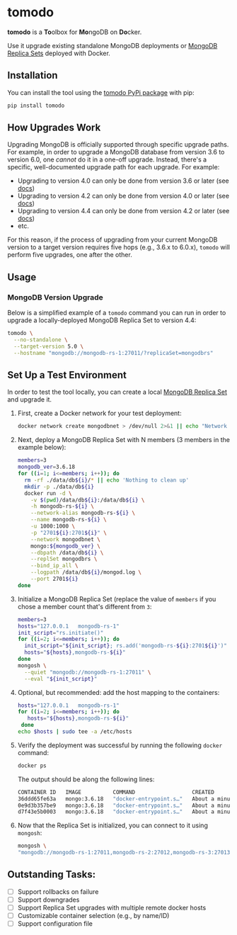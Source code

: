 # tomodo


**tomodo** is a **To**olbox for **Mo**ngoDB on **Do**cker.

Use it upgrade existing standalone MongoDB deployments or
[MongoDB Replica Sets](https://www.mongodb.com/docs/manual/replication/)
deployed with Docker.

## Installation

You can install the tool using the [tomodo PyPi package](https://pypi.org/project/tomodo/)
with pip:

```bash
pip install tomodo
```

## How Upgrades Work

Upgrading MongoDB is officially supported through specific upgrade paths.
For example, in order to upgrade a MongoDB database from version 3.6 to version
6.0, one _cannot_ do it in a one-off upgrade.  Instead, there's a specific, well-documented
upgrade path for each upgrade. For example:

- Upgrading to version 4.0 can only be done from version 3.6 or later (see [docs](https://www.mongodb.com/docs/manual/release-notes/4.0-upgrade-replica-set/#upgrade-version-path))
- Upgrading to version 4.2 can only be done from version 4.0 or later (see [docs](https://www.mongodb.com/docs/manual/release-notes/4.2-upgrade-replica-set/#upgrade-version-path))
- Upgrading to version 4.4 can only be done from version 4.2 or later (see [docs](https://www.mongodb.com/docs/manual/release-notes/4.4-upgrade-replica-set/#upgrade-version-path))
- etc.

For this reason, if the process of upgrading from your current MongoDB version to a target version
requires five hops (e.g., 3.6.x to 6.0.x), `tomodo` will perform five upgrades, one after
the other.

## Usage

### MongoDB Version Upgrade

Below is a simplified example of a `tomodo` command you can run
in order to upgrade a locally-deployed MongoDB Replica Set to
version 4.4:

```bash
tomodo \
  --no-standalone \
  --target-version 5.0 \
  --hostname "mongodb://mongodb-rs-1:27011/?replicaSet=mongodbrs"
```

## Set Up a Test Environment

In order to test the tool locally, you can create a local [MongoDB
Replica Set](https://www.mongodb.com/docs/manual/replication/) and upgrade it.

1. First, create a Docker network for your test deployment:

    ```bash
    docker network create mongodbnet > /dev/null 2>&1 || echo "Network already exists"
    ````

2. Next, deploy a MongoDB Replica Set with N members (3 members in the example below):

    ```bash
    members=3
    mongodb_ver=3.6.18
    for ((i=1; i<=members; i++)); do
      rm -rf ./data/db${i}/* || echo 'Nothing to clean up'
      mkdir -p ./data/db${i}
      docker run -d \
        -v $(pwd)/data/db${i}:/data/db${i} \
        -h mongodb-rs-${i} \
        --network-alias mongodb-rs-${i} \
        --name mongodb-rs-${i} \
        -u 1000:1000 \
        -p "2701${i}:2701${i}" \
        --network mongodbnet \
        mongo:${mongodb_ver} \
        --dbpath /data/db${i} \
        --replSet mongodbrs \
        --bind_ip_all \
        --logpath /data/db${i}/mongod.log \
        --port 2701${i}
    done
    ```

3. Initialize a MongoDB Replica Set (replace the value of `members` if you chose a member count
   that's different from `3`:

    ```bash
    members=3
    hosts="127.0.0.1   mongodb-rs-1"
    init_script="rs.initiate()"
    for ((i=2; i<=members; i++)); do
      init_script="${init_script}; rs.add('mongodb-rs-${i}:2701${i}')"
      hosts="${hosts},mongodb-rs-${i}"
    done
    mongosh \
      --quiet "mongodb://mongodb-rs-1:27011" \
      --eval "${init_script}"
    ```

4. Optional, but recommended: add the host mapping to the containers:

   ```bash
   hosts="127.0.0.1   mongodb-rs-1"
   for ((i=2; i<=members; i++)); do
      hosts="${hosts},mongodb-rs-${i}"
    done
   echo $hosts | sudo tee -a /etc/hosts
   ```

5. Verify the deployment was successful by running the following `docker` command:

   ```bash
   docker ps
   ```
   
   The output should be along the following lines:
   ```bash
   CONTAINER ID   IMAGE          COMMAND                  CREATED              STATUS              PORTS                                 NAMES
   36ddd65fe63a   mongo:3.6.18   "docker-entrypoint.s…"   About a minute ago   Up About a minute   0.0.0.0:27013->27013/tcp, 27017/tcp   mongodb-rs-3
   0e9d3b357be9   mongo:3.6.18   "docker-entrypoint.s…"   About a minute ago   Up About a minute   0.0.0.0:27012->27012/tcp, 27017/tcp   mongodb-rs-2
   d7f43e5b0003   mongo:3.6.18   "docker-entrypoint.s…"   About a minute ago   Up About a minute   0.0.0.0:27011->27011/tcp, 27017/tcp   mongodb-rs-1
   ```

6. Now that the Replica Set is initialized, you can connect to it using `mongosh`:

   ```bash
   mongosh \
   "mongodb://mongodb-rs-1:27011,mongodb-rs-2:27012,mongodb-rs-3:27013/?replicaSet=mongodbrs"
   ``` 

## Outstanding Tasks:

- [ ] Support rollbacks on failure
- [ ] Support downgrades
- [ ] Support Replica Set upgrades with multiple remote docker hosts
- [ ] Customizable container selection (e.g., by name/ID)
- [ ] Support configuration file
